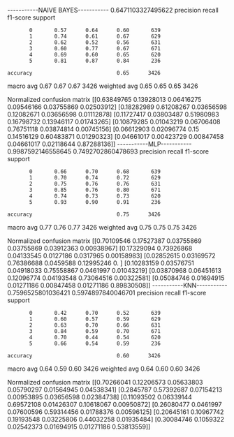 -----------NAIVE BAYES-----------
0.6471103327495622
              precision    recall  f1-score   support

           0       0.57      0.64      0.60       639
           1       0.74      0.61      0.67       629
           2       0.62      0.52      0.56       631
           3       0.60      0.77      0.67       671
           4       0.69      0.60      0.65       620
           5       0.81      0.87      0.84       236

    accuracy                           0.65      3426
   macro avg       0.67      0.67      0.67      3426
weighted avg       0.65      0.65      0.65      3426

Normalized confusion matrix
[[0.63849765 0.13928013 0.06416275 0.09546166 0.03755869 0.02503912]
 [0.18282989 0.61208267 0.03656598 0.12082671 0.03656598 0.01112878]
 [0.11727417 0.03803487 0.51980983 0.16798732 0.13946117 0.01743265]
 [0.10879285 0.01043219 0.06706408 0.76751118 0.03874814 0.00745156]
 [0.06612903 0.02096774 0.15       0.14516129 0.60483871 0.01290323]
 [0.04661017 0.00423729 0.00847458 0.04661017 0.02118644 0.87288136]]
-----------MLP-----------
0.9987592146558645
0.7492702860478693
              precision    recall  f1-score   support

           0       0.66      0.70      0.68       639
           1       0.70      0.74      0.72       629
           2       0.75      0.76      0.76       631
           3       0.85      0.76      0.80       671
           4       0.74      0.73      0.73       620
           5       0.93      0.90      0.91       236

    accuracy                           0.75      3426
   macro avg       0.77      0.76      0.77      3426
weighted avg       0.75      0.75      0.75      3426

Normalized confusion matrix
[[0.70109546 0.17527387 0.03755869 0.03755869 0.03912363 0.00938967]
 [0.17329094 0.73926868 0.04133545 0.0127186  0.0317965  0.00158983]
 [0.02852615 0.03169572 0.76386688 0.0459588  0.12995246 0.        ]
 [0.10283159 0.03576751 0.04918033 0.75558867 0.0461997  0.01043219]
 [0.03870968 0.06451613 0.12096774 0.04193548 0.73064516 0.00322581]
 [0.05084746 0.01694915 0.01271186 0.00847458 0.01271186 0.89830508]]
-----------KNN-----------
0.7596525801036421
0.5974897840046701
              precision    recall  f1-score   support

           0       0.42      0.70      0.52       639
           1       0.60      0.57      0.59       629
           2       0.63      0.70      0.66       631
           3       0.84      0.59      0.70       671
           4       0.70      0.44      0.54       620
           5       0.66      0.54      0.59       236

    accuracy                           0.60      3426
   macro avg       0.64      0.59      0.60      3426
weighted avg       0.64      0.60      0.60      3426

Normalized confusion matrix
[[0.70266041 0.12206573 0.05633803 0.05790297 0.01564945 0.04538341]
 [0.2845787  0.57392687 0.07154213 0.00953895 0.03656598 0.02384738]
 [0.11093502 0.06339144 0.69572108 0.01426307 0.10618067 0.00950872]
 [0.26080477 0.0461997  0.07600596 0.59314456 0.01788376 0.00596125]
 [0.20645161 0.10967742 0.19193548 0.03225806 0.44032258 0.01935484]
 [0.30084746 0.1059322  0.02542373 0.01694915 0.01271186 0.53813559]]